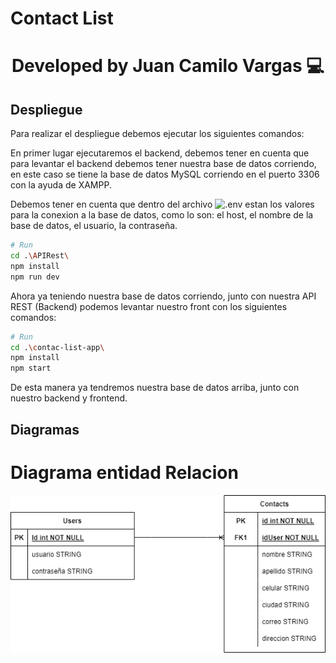 # Contact List
<h1 align="center">Developed by Juan Camilo Vargas 💻 </h1>

## Despliegue

Para realizar el despliegue debemos ejecutar los siguientes comandos:

En primer lugar ejecutaremos el backend, debemos tener en cuenta que para levantar el backend debemos tener nuestra base de datos corriendo, en este caso se tiene la base de datos MySQL corriendo en el puerto 3306 con la ayuda de XAMPP.

Debemos tener en cuenta que dentro del archivo ![.env](./APIRest/.env) estan los valores para la conexion a la base de datos, como lo son: el host, el nombre de la base de datos, el usuario, la contraseña. 

``` bash
# Run
cd .\APIRest\
npm install
npm run dev
```
Ahora ya teniendo nuestra base de datos corriendo, junto con nuestra API REST (Backend) podemos levantar nuestro front con los siguientes comandos:

``` bash
# Run
cd .\contac-list-app\
npm install
npm start
```
De esta manera ya tendremos nuestra base de datos arriba, junto con nuestro backend y frontend.

## Diagramas

# Diagrama entidad Relacion
![Diagrama entidad Relacion](./Diagrams/EntityRelation.png "Diagrama entidad Relacion")
